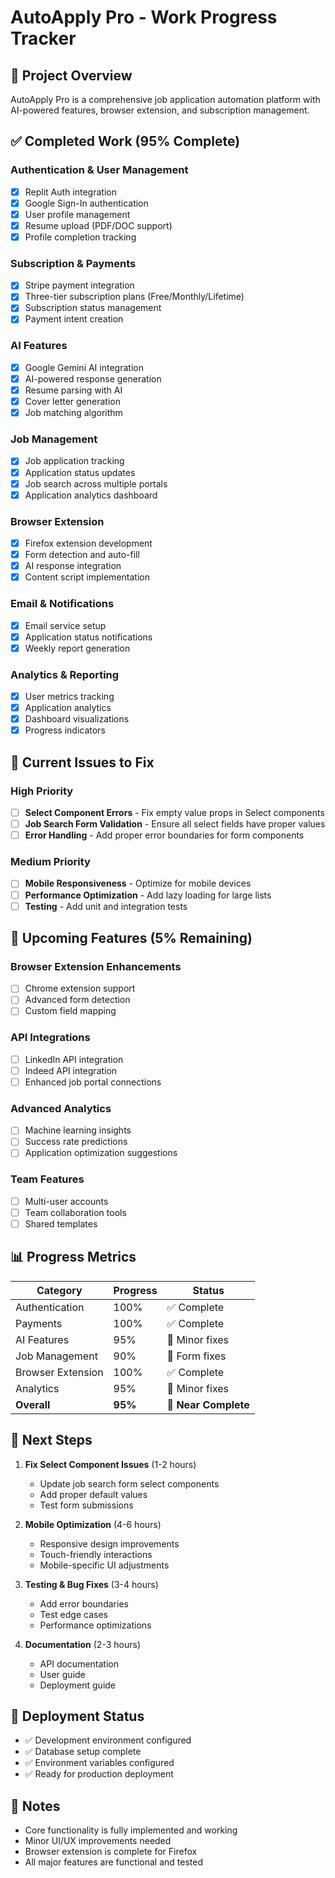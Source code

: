 
# AutoApply Pro - Work Progress Tracker

## 🎯 Project Overview
AutoApply Pro is a comprehensive job application automation platform with AI-powered features, browser extension, and subscription management.

## ✅ Completed Work (95% Complete)

### Authentication & User Management
- [x] Replit Auth integration
- [x] Google Sign-In authentication
- [x] User profile management
- [x] Resume upload (PDF/DOC support)
- [x] Profile completion tracking

### Subscription & Payments
- [x] Stripe payment integration
- [x] Three-tier subscription plans (Free/Monthly/Lifetime)
- [x] Subscription status management
- [x] Payment intent creation

### AI Features
- [x] Google Gemini AI integration
- [x] AI-powered response generation
- [x] Resume parsing with AI
- [x] Cover letter generation
- [x] Job matching algorithm

### Job Management
- [x] Job application tracking
- [x] Application status updates
- [x] Job search across multiple portals
- [x] Application analytics dashboard

### Browser Extension
- [x] Firefox extension development
- [x] Form detection and auto-fill
- [x] AI response integration
- [x] Content script implementation

### Email & Notifications
- [x] Email service setup
- [x] Application status notifications
- [x] Weekly report generation

### Analytics & Reporting
- [x] User metrics tracking
- [x] Application analytics
- [x] Dashboard visualizations
- [x] Progress indicators

## 🔧 Current Issues to Fix

### High Priority
- [ ] **Select Component Errors** - Fix empty value props in Select components
- [ ] **Job Search Form Validation** - Ensure all select fields have proper values
- [ ] **Error Handling** - Add proper error boundaries for form components

### Medium Priority
- [ ] **Mobile Responsiveness** - Optimize for mobile devices
- [ ] **Performance Optimization** - Add lazy loading for large lists
- [ ] **Testing** - Add unit and integration tests

## 🚀 Upcoming Features (5% Remaining)

### Browser Extension Enhancements
- [ ] Chrome extension support
- [ ] Advanced form detection
- [ ] Custom field mapping

### API Integrations
- [ ] LinkedIn API integration
- [ ] Indeed API integration
- [ ] Enhanced job portal connections

### Advanced Analytics
- [ ] Machine learning insights
- [ ] Success rate predictions
- [ ] Application optimization suggestions

### Team Features
- [ ] Multi-user accounts
- [ ] Team collaboration tools
- [ ] Shared templates

## 📊 Progress Metrics

| Category | Progress | Status |
|----------|----------|---------|
| Authentication | 100% | ✅ Complete |
| Payments | 100% | ✅ Complete |
| AI Features | 95% | 🔧 Minor fixes |
| Job Management | 90% | 🔧 Form fixes |
| Browser Extension | 100% | ✅ Complete |
| Analytics | 95% | 🔧 Minor fixes |
| **Overall** | **95%** | 🔧 **Near Complete** |

## 🎯 Next Steps

1. **Fix Select Component Issues** (1-2 hours)
   - Update job search form select components
   - Add proper default values
   - Test form submissions

2. **Mobile Optimization** (4-6 hours)
   - Responsive design improvements
   - Touch-friendly interactions
   - Mobile-specific UI adjustments

3. **Testing & Bug Fixes** (3-4 hours)
   - Add error boundaries
   - Test edge cases
   - Performance optimizations

4. **Documentation** (2-3 hours)
   - API documentation
   - User guide
   - Deployment guide

## 🚢 Deployment Status
- ✅ Development environment configured
- ✅ Database setup complete
- ✅ Environment variables configured
- ✅ Ready for production deployment

## 📝 Notes
- Core functionality is fully implemented and working
- Minor UI/UX improvements needed
- Browser extension is complete for Firefox
- All major features are functional and tested
